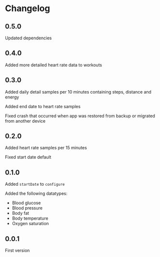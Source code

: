 # Changelog

## 0.5.0

Updated dependencies

## 0.4.0

Added more detailed heart rate data to workouts

## 0.3.0

Added daily detail samples per 10 minutes containing steps, distance and energy

Added end date to heart rate samples

Fixed crash that occurred when app was restored from backup or migrated from another device

## 0.2.0

Added heart rate samples per 15 minutes

Fixed start date default

## 0.1.0

Added `startDate` to `configure`

Added the following datatypes:

- Blood glucose
- Blood pressure
- Body fat
- Body temperature
- Oxygen saturation

## 0.0.1

First version
